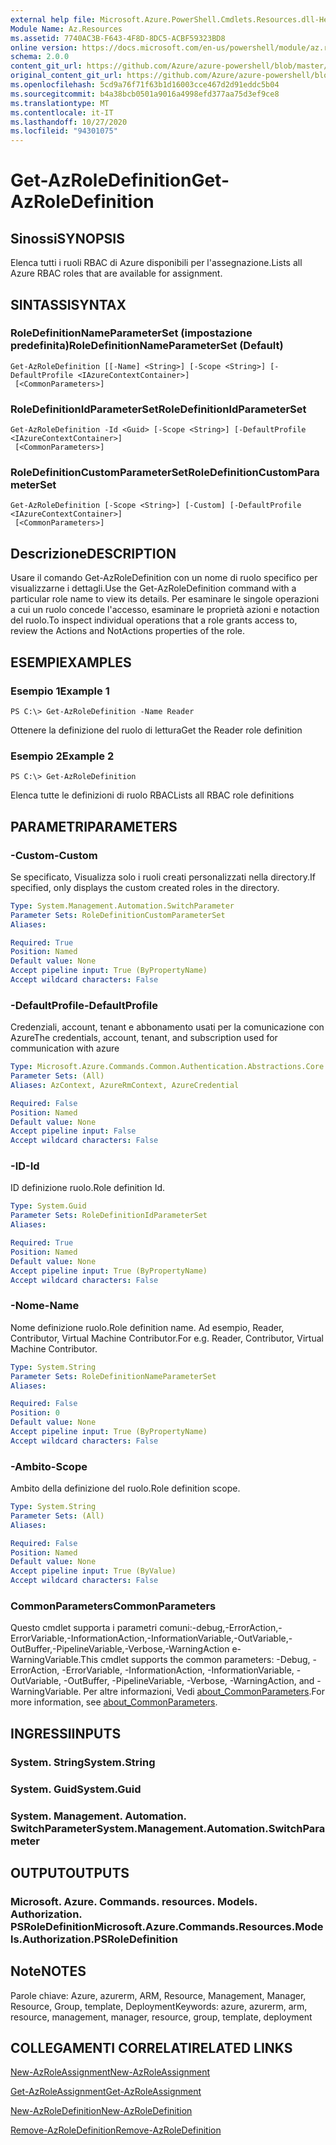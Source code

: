 ```yaml
---
external help file: Microsoft.Azure.PowerShell.Cmdlets.Resources.dll-Help.xml
Module Name: Az.Resources
ms.assetid: 7740AC3B-F643-4F8D-8DC5-ACBF59323BD8
online version: https://docs.microsoft.com/en-us/powershell/module/az.resources/get-azroledefinition
schema: 2.0.0
content_git_url: https://github.com/Azure/azure-powershell/blob/master/src/Resources/Resources/help/Get-AzRoleDefinition.md
original_content_git_url: https://github.com/Azure/azure-powershell/blob/master/src/Resources/Resources/help/Get-AzRoleDefinition.md
ms.openlocfilehash: 5cd9a76f71f63b1d16003cce467d2d91eddc5b04
ms.sourcegitcommit: b4a38bcb0501a9016a4998efd377aa75d3ef9ce8
ms.translationtype: MT
ms.contentlocale: it-IT
ms.lasthandoff: 10/27/2020
ms.locfileid: "94301075"
---
```

# <span data-ttu-id="50f57-101">Get-AzRoleDefinition</span><span class="sxs-lookup"><span data-stu-id="50f57-101">Get-AzRoleDefinition</span></span>

## <span data-ttu-id="50f57-102">Sinossi</span><span class="sxs-lookup"><span data-stu-id="50f57-102">SYNOPSIS</span></span>
<span data-ttu-id="50f57-103">Elenca tutti i ruoli RBAC di Azure disponibili per l'assegnazione.</span><span class="sxs-lookup"><span data-stu-id="50f57-103">Lists all Azure RBAC roles that are available for assignment.</span></span>

## <span data-ttu-id="50f57-104">SINTASSI</span><span class="sxs-lookup"><span data-stu-id="50f57-104">SYNTAX</span></span>

### <span data-ttu-id="50f57-105">RoleDefinitionNameParameterSet (impostazione predefinita)</span><span class="sxs-lookup"><span data-stu-id="50f57-105">RoleDefinitionNameParameterSet (Default)</span></span>
```
Get-AzRoleDefinition [[-Name] <String>] [-Scope <String>] [-DefaultProfile <IAzureContextContainer>]
 [<CommonParameters>]
```

### <span data-ttu-id="50f57-106">RoleDefinitionIdParameterSet</span><span class="sxs-lookup"><span data-stu-id="50f57-106">RoleDefinitionIdParameterSet</span></span>
```
Get-AzRoleDefinition -Id <Guid> [-Scope <String>] [-DefaultProfile <IAzureContextContainer>]
 [<CommonParameters>]
```

### <span data-ttu-id="50f57-107">RoleDefinitionCustomParameterSet</span><span class="sxs-lookup"><span data-stu-id="50f57-107">RoleDefinitionCustomParameterSet</span></span>
```
Get-AzRoleDefinition [-Scope <String>] [-Custom] [-DefaultProfile <IAzureContextContainer>]
 [<CommonParameters>]
```

## <span data-ttu-id="50f57-108">Descrizione</span><span class="sxs-lookup"><span data-stu-id="50f57-108">DESCRIPTION</span></span>
<span data-ttu-id="50f57-109">Usare il comando Get-AzRoleDefinition con un nome di ruolo specifico per visualizzarne i dettagli.</span><span class="sxs-lookup"><span data-stu-id="50f57-109">Use the Get-AzRoleDefinition command with a particular role name to view its details.</span></span>
<span data-ttu-id="50f57-110">Per esaminare le singole operazioni a cui un ruolo concede l'accesso, esaminare le proprietà azioni e notaction del ruolo.</span><span class="sxs-lookup"><span data-stu-id="50f57-110">To inspect individual operations that a role grants access to, review the Actions and NotActions properties of the role.</span></span>

## <span data-ttu-id="50f57-111">ESEMPI</span><span class="sxs-lookup"><span data-stu-id="50f57-111">EXAMPLES</span></span>

### <span data-ttu-id="50f57-112">Esempio 1</span><span class="sxs-lookup"><span data-stu-id="50f57-112">Example 1</span></span>
```
PS C:\> Get-AzRoleDefinition -Name Reader
```

<span data-ttu-id="50f57-113">Ottenere la definizione del ruolo di lettura</span><span class="sxs-lookup"><span data-stu-id="50f57-113">Get the Reader role definition</span></span>

### <span data-ttu-id="50f57-114">Esempio 2</span><span class="sxs-lookup"><span data-stu-id="50f57-114">Example 2</span></span>
```
PS C:\> Get-AzRoleDefinition
```

<span data-ttu-id="50f57-115">Elenca tutte le definizioni di ruolo RBAC</span><span class="sxs-lookup"><span data-stu-id="50f57-115">Lists all RBAC role definitions</span></span>

## <span data-ttu-id="50f57-116">PARAMETRI</span><span class="sxs-lookup"><span data-stu-id="50f57-116">PARAMETERS</span></span>

### <span data-ttu-id="50f57-117">-Custom</span><span class="sxs-lookup"><span data-stu-id="50f57-117">-Custom</span></span>
<span data-ttu-id="50f57-118">Se specificato, Visualizza solo i ruoli creati personalizzati nella directory.</span><span class="sxs-lookup"><span data-stu-id="50f57-118">If specified, only displays the custom created roles in the directory.</span></span>

```yaml
Type: System.Management.Automation.SwitchParameter
Parameter Sets: RoleDefinitionCustomParameterSet
Aliases:

Required: True
Position: Named
Default value: None
Accept pipeline input: True (ByPropertyName)
Accept wildcard characters: False
```

### <span data-ttu-id="50f57-119">-DefaultProfile</span><span class="sxs-lookup"><span data-stu-id="50f57-119">-DefaultProfile</span></span>
<span data-ttu-id="50f57-120">Credenziali, account, tenant e abbonamento usati per la comunicazione con Azure</span><span class="sxs-lookup"><span data-stu-id="50f57-120">The credentials, account, tenant, and subscription used for communication with azure</span></span>

```yaml
Type: Microsoft.Azure.Commands.Common.Authentication.Abstractions.Core.IAzureContextContainer
Parameter Sets: (All)
Aliases: AzContext, AzureRmContext, AzureCredential

Required: False
Position: Named
Default value: None
Accept pipeline input: False
Accept wildcard characters: False
```

### <span data-ttu-id="50f57-121">-ID</span><span class="sxs-lookup"><span data-stu-id="50f57-121">-Id</span></span>
<span data-ttu-id="50f57-122">ID definizione ruolo.</span><span class="sxs-lookup"><span data-stu-id="50f57-122">Role definition Id.</span></span>

```yaml
Type: System.Guid
Parameter Sets: RoleDefinitionIdParameterSet
Aliases:

Required: True
Position: Named
Default value: None
Accept pipeline input: True (ByPropertyName)
Accept wildcard characters: False
```

### <span data-ttu-id="50f57-123">-Nome</span><span class="sxs-lookup"><span data-stu-id="50f57-123">-Name</span></span>
<span data-ttu-id="50f57-124">Nome definizione ruolo.</span><span class="sxs-lookup"><span data-stu-id="50f57-124">Role definition name.</span></span>
<span data-ttu-id="50f57-125">Ad esempio, Reader, Contributor, Virtual Machine Contributor.</span><span class="sxs-lookup"><span data-stu-id="50f57-125">For e.g. Reader, Contributor, Virtual Machine Contributor.</span></span>

```yaml
Type: System.String
Parameter Sets: RoleDefinitionNameParameterSet
Aliases:

Required: False
Position: 0
Default value: None
Accept pipeline input: True (ByPropertyName)
Accept wildcard characters: False
```

### <span data-ttu-id="50f57-126">-Ambito</span><span class="sxs-lookup"><span data-stu-id="50f57-126">-Scope</span></span>
<span data-ttu-id="50f57-127">Ambito della definizione del ruolo.</span><span class="sxs-lookup"><span data-stu-id="50f57-127">Role definition scope.</span></span>

```yaml
Type: System.String
Parameter Sets: (All)
Aliases:

Required: False
Position: Named
Default value: None
Accept pipeline input: True (ByValue)
Accept wildcard characters: False
```

### <span data-ttu-id="50f57-128">CommonParameters</span><span class="sxs-lookup"><span data-stu-id="50f57-128">CommonParameters</span></span>
<span data-ttu-id="50f57-129">Questo cmdlet supporta i parametri comuni:-debug,-ErrorAction,-ErrorVariable,-InformationAction,-InformationVariable,-OutVariable,-OutBuffer,-PipelineVariable,-Verbose,-WarningAction e-WarningVariable.</span><span class="sxs-lookup"><span data-stu-id="50f57-129">This cmdlet supports the common parameters: -Debug, -ErrorAction, -ErrorVariable, -InformationAction, -InformationVariable, -OutVariable, -OutBuffer, -PipelineVariable, -Verbose, -WarningAction, and -WarningVariable.</span></span> <span data-ttu-id="50f57-130">Per altre informazioni, Vedi [about_CommonParameters](http://go.microsoft.com/fwlink/?LinkID=113216).</span><span class="sxs-lookup"><span data-stu-id="50f57-130">For more information, see [about_CommonParameters](http://go.microsoft.com/fwlink/?LinkID=113216).</span></span>

## <span data-ttu-id="50f57-131">INGRESSI</span><span class="sxs-lookup"><span data-stu-id="50f57-131">INPUTS</span></span>

### <span data-ttu-id="50f57-132">System. String</span><span class="sxs-lookup"><span data-stu-id="50f57-132">System.String</span></span>

### <span data-ttu-id="50f57-133">System. Guid</span><span class="sxs-lookup"><span data-stu-id="50f57-133">System.Guid</span></span>

### <span data-ttu-id="50f57-134">System. Management. Automation. SwitchParameter</span><span class="sxs-lookup"><span data-stu-id="50f57-134">System.Management.Automation.SwitchParameter</span></span>

## <span data-ttu-id="50f57-135">OUTPUT</span><span class="sxs-lookup"><span data-stu-id="50f57-135">OUTPUTS</span></span>

### <span data-ttu-id="50f57-136">Microsoft. Azure. Commands. resources. Models. Authorization. PSRoleDefinition</span><span class="sxs-lookup"><span data-stu-id="50f57-136">Microsoft.Azure.Commands.Resources.Models.Authorization.PSRoleDefinition</span></span>

## <span data-ttu-id="50f57-137">Note</span><span class="sxs-lookup"><span data-stu-id="50f57-137">NOTES</span></span>
<span data-ttu-id="50f57-138">Parole chiave: Azure, azurerm, ARM, Resource, Management, Manager, Resource, Group, template, Deployment</span><span class="sxs-lookup"><span data-stu-id="50f57-138">Keywords: azure, azurerm, arm, resource, management, manager, resource, group, template, deployment</span></span>

## <span data-ttu-id="50f57-139">COLLEGAMENTI CORRELATI</span><span class="sxs-lookup"><span data-stu-id="50f57-139">RELATED LINKS</span></span>

[<span data-ttu-id="50f57-140">New-AzRoleAssignment</span><span class="sxs-lookup"><span data-stu-id="50f57-140">New-AzRoleAssignment</span></span>](./New-AzRoleAssignment.md)

[<span data-ttu-id="50f57-141">Get-AzRoleAssignment</span><span class="sxs-lookup"><span data-stu-id="50f57-141">Get-AzRoleAssignment</span></span>](./Get-AzRoleAssignment.md)

[<span data-ttu-id="50f57-142">New-AzRoleDefinition</span><span class="sxs-lookup"><span data-stu-id="50f57-142">New-AzRoleDefinition</span></span>](./New-AzRoleDefinition.md)

[<span data-ttu-id="50f57-143">Remove-AzRoleDefinition</span><span class="sxs-lookup"><span data-stu-id="50f57-143">Remove-AzRoleDefinition</span></span>](./Remove-AzRoleDefinition.md)

